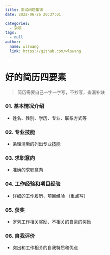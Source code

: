 ```yaml
---
title: 面试问题集锦
date: 2022-06-26 20:37:01

categories:
  - 杂项
tags:
  - null
author:
  name: wlswang
  link: https://github.com/wlswang
---
```


# 好的简历四要素

> 简历需要自己一字一字写，不抄写，查漏补缺

### 01. 基本情况介绍

- 姓名、性别、学历、专业、联系方式等

### 02. 专业技能

- 条理清晰的列出专业技能

### 03. 求职意向

- 准确的求职意向

### 04. 工作经验和项目经验

- 详细的工作履历、项目经验 （重点写）

### 05. 获奖

- 罗列工作相关奖励、不相关的自豪的奖励

### 06. 自我评价

- 突出和工作相关的自我特质和优点

